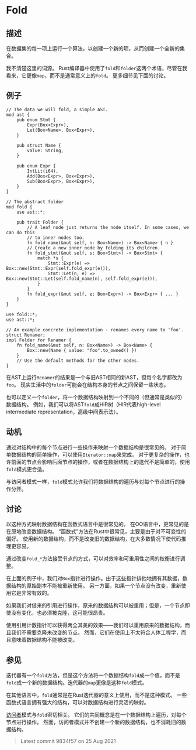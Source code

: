 # Fold

## 描述

在数据集的每一项上运行一个算法，以创建一个新的项，从而创建一个全新的集合。

我不清楚这里的词源。
Rust编译器中使用了`fold`和`folder`这两个术语，尽管在我看来，它更像`map`，而不是通常意义上的`fold`。 
更多细节见下面的讨论。

## 例子

```rust,ignore
// The data we will fold, a simple AST.
mod ast {
    pub enum Stmt {
        Expr(Box<Expr>),
        Let(Box<Name>, Box<Expr>),
    }

    pub struct Name {
        value: String,
    }

    pub enum Expr {
        IntLit(i64),
        Add(Box<Expr>, Box<Expr>),
        Sub(Box<Expr>, Box<Expr>),
    }
}

// The abstract folder
mod fold {
    use ast::*;

    pub trait Folder {
        // A leaf node just returns the node itself. In some cases, we can do this
        // to inner nodes too.
        fn fold_name(&mut self, n: Box<Name>) -> Box<Name> { n }
        // Create a new inner node by folding its children.
        fn fold_stmt(&mut self, s: Box<Stmt>) -> Box<Stmt> {
            match *s {
                Stmt::Expr(e) => Box::new(Stmt::Expr(self.fold_expr(e))),
                Stmt::Let(n, e) => Box::new(Stmt::Let(self.fold_name(n), self.fold_expr(e))),
            }
        }
        fn fold_expr(&mut self, e: Box<Expr>) -> Box<Expr> { ... }
    }
}

use fold::*;
use ast::*;

// An example concrete implementation - renames every name to 'foo'.
struct Renamer;
impl Folder for Renamer {
    fn fold_name(&mut self, n: Box<Name>) -> Box<Name> {
        Box::new(Name { value: "foo".to_owned() })
    }
    // Use the default methods for the other nodes.
}
```

在AST上运行`Renamer`的结果是一个与旧AST相同的新AST，但每个名字都改为`foo`。
现实生活中的`folder`可能会在结构本身的节点之间保留一些状态。

也可以定义一个`folder`，将一个数据结构映射到一个不同的（但通常是类似的）数据结构。
例如，我们可以将AST`fold`成HIR树（HIR代表high-level intermediate representation，高级中间表示法）。

## 动机

通过对结构中的每个节点进行一些操作来映射一个数据结构是很常见的。 
对于简单数据结构的简单操作，可以使用`Iterator::map`来完成。
对于更复杂的操作，也许前面的节点会影响后面节点的操作，或者在数据结构上的迭代不是简单的，使用`fold`模式更合适。

与访问者模式一样，`fold`模式允许我们将数据结构的遍历与对每个节点进行的操作分开。

## 讨论

以这种方式映射数据结构在函数式语言中是很常见的。
在OO语言中，更常见的是在原地改变数据结构。
“函数式”方法在Rust中很常见，主要是由于对不可变性的偏好。
使用新的数据结构，而不是改变旧的数据结构，在大多数情况下使代码推理更容易。

通过改变`fold_*`方法接受节点的方式，可以对效率和可重用性之间的权衡进行调整。

在上面的例子中，我们对`Box`指针进行操作。由于这些指针排他地拥有其数据，数据结构的原始副本不能被重新使用。
另一方面，如果一个节点没有改变，重新使用它是非常有效的。

如果我们对借来的引用进行操作，原来的数据结构可以被重用；但是，一个节点即使没有变化，也必须被克隆，这可能很昂贵。

使用引用计数指针可以获得两全其美的效果——我们可以重用原来的数据结构，而且我们不需要克隆未改变的节点。
然而，它们在使用上不太符合人体工程学，而且意味着数据结构不能被改变。

## 参见

迭代器有一个`fold`方法，但是这个方法将一个数据结构`fold`成一个值，而不是`fold`成一个新的数据结构。迭代器的`map`更像是这种`fold`模式。

在其他语言中，`fold`通常是在Rust迭代器的意义上使用，而不是这种模式。
一些函数式语言拥有强大的结构，可以对数据结构进行灵活的映射。

[访问者](../behavioural/visitor.md)模式与`fold`密切相关。
它们的共同概念是在一个数据结构上遍历，对每个节点进行操作。
然而，访问者模式并不创建一个新的数据结构，也不消耗旧的数据结构。

> Latest commit 9834f57 on 25 Aug 2021